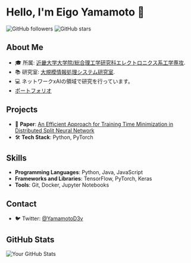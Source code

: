 # Hello, I'm Eigo Yamamoto 👋

![GitHub followers](https://img.shields.io/github/followers/yamamotoeigo?style=social) ![GitHub stars](https://img.shields.io/github/stars/yamamotoeigo?style=social)

## About Me

- 🎓 所属: [近畿大学大学院/総合理工学研究科エレクトロニクス系工学専攻](https://www.kindai.ac.jp/graduate/).
- 📚 研究室: [大規模情報処理システム研究室](https://www.mizlab.net/%E3%83%9B%E3%83%BC%E3%83%A0).
- 💻 ネットワークxAIの領域で研究を行っています。
- [ポートフォリオ](https://yamamotoeigo.github.io/)

## Projects
- 📄 **Paper**: [An Efficient Approach for Training Time Minimization in Distributed Split Neural Network](https://ieeexplore.ieee.org/document/10315304)
- 🛠️ **Tech Stack**: Python, PyTorch

## Skills

- **Programming Languages**: Python, Java, JavaScript
- **Frameworks and Libraries**: TensorFlow, PyTorch, Keras
- **Tools**: Git, Docker, Jupyter Notebooks

## Contact

- 🐦 Twitter: [@YamamotoD3v](https://twitter.com/YamamotoD3v)

## GitHub Stats

![Your GitHub Stats](https://github-readme-stats.vercel.app/api?username=yamamotoeigo&show_icons=true&theme=radical)

<!--START_SECTION:activity-->
<!--END_SECTION:activity-->
